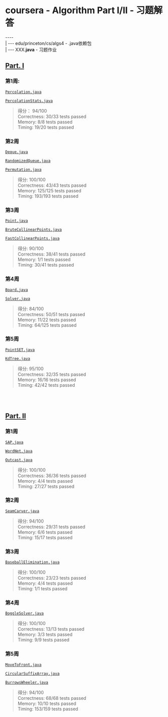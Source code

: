 # coursera - Algorithm Part I/II - 习题解答

----<br>
| --- edu/princeton/cs/algs4   - .java依赖包<br>
| --- XXX.**java**  - 习题作业<br>


## [Part. I](https://www.coursera.org/learn/algorithms-part1/home/welcome)

### 第1周: 

[`Percolation.java`](Percolation.java)

[`PercolationStats.java`](PercolationStats.java)

> 得分： 94/100<br>
> Correctness:  30/33 tests passed<Br>
> Memory:       8/8 tests passed<Br>
> Timing:       19/20 tests passed<Br>

### 第2周

[`Deque.java`](Deque.java)

[`RandomizedQueue.java`](RandomizedQueue.java)

[`Permutation.java`](Permutation.java)

> 得分: 100/100<Br>
> Correctness:  43/43 tests passed<Br>
> Memory:       125/125 tests passed<BR>
> Timing:       193/193 tests passed<Br>

### 第3周

[`Point.java`](Point.java)

[`BruteCollinearPoints.java`](BruteCollinearPoints.java)

[`FastCollinearPoints.java`](FastCollinearPoints.java)

> 得分: 90/100<br>
> Correctness:  38/41 tests passed<br>
> Memory:       1/1 tests passed<Br>
> Timing:       30/41 tests passed<br>

### 第4周

[`Board.java`](Board.java)

[`Solver.java`](Solver.java)

> 得分: 84/100<br>
> Correctness:  50/51 tests passed<Br>
> Memory:       11/22 tests passed<br>
> Timing:       64/125 tests passed<Br>

### 第5周

[`PointSET.java`](PointSET.java)

[`KdTree.java`](KdTree.java)

> 得分: 95/100<Br>
> Correctness:  32/35 tests passed<br>
> Memory:       16/16 tests passed<Br>
> Timing:       42/42 tests passed<Br>


<br><Br>
## [Part. II](https://www.coursera.org/learn/algorithms-part2/home/welcome)

### 第1周

[`SAP.java`](SAP.java)

[`WordNet.java`](WordNet.java)

[`Outcast.java`](Outcast.java)

> 得分: 100/100<Br>
> Correctness:  36/36 tests passed<br>
> Memory:       4/4 tests passed<br>
> Timing:       27/27 tests passed<br>

### 第2周

[`SeamCarver.java`](SeamCarver.java)

> 得分: 94/100<br>
> Correctness:  29/31 tests passed<Br>
> Memory:       6/6 tests passed<br>
> Timing:       15/17 tests passed<br>

### 第3周

[`BaseballElimination.java`](BaseballElimination.java)

> 得分: 100/100<br>
> Correctness:  23/23 tests passed<br>
> Memory:       4/4 tests passed<Br>
> Timing:       1/1 tests passed<Br>

### 第4周

[`BoggleSolver.java`](BoggleSolver.java)

> 得分: 100/100<br>
> Correctness:  13/13 tests passed<br>
> Memory:       3/3 tests passed<Br>
> Timing:       9/9 tests passed<br>

### 第5周

[`MoveToFront.java`](MoveToFront.java)

[`CircularSuffixArray.java`](CircularSuffixArray.java)

[`BurrowsWheeler.java`](BurrowsWheeler.java)

> 得分: 94/100<Br>
> Correctness:  68/68 tests passed<Br>
> Memory:       10/10 tests passed<Br>
> Timing:       153/159 tests passed<Br>